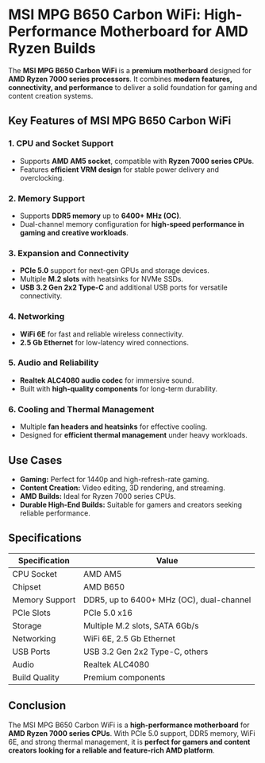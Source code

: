# MSI MPG B650 Carbon WiFi: High-Performance Motherboard for AMD Ryzen Builds

The **MSI MPG B650 Carbon WiFi** is a **premium motherboard** designed for **AMD Ryzen 7000 series processors**. It combines **modern features, connectivity, and performance** to deliver a solid foundation for gaming and content creation systems.

## Key Features of MSI MPG B650 Carbon WiFi

### 1. **CPU and Socket Support**

* Supports **AMD AM5 socket**, compatible with **Ryzen 7000 series CPUs**.
* Features **efficient VRM design** for stable power delivery and overclocking.

### 2. **Memory Support**

* Supports **DDR5 memory** up to **6400+ MHz (OC)**.
* Dual-channel memory configuration for **high-speed performance in gaming and creative workloads**.

### 3. **Expansion and Connectivity**

* **PCIe 5.0** support for next-gen GPUs and storage devices.
* Multiple **M.2 slots** with heatsinks for NVMe SSDs.
* **USB 3.2 Gen 2x2 Type-C** and additional USB ports for versatile connectivity.

### 4. **Networking**

* **WiFi 6E** for fast and reliable wireless connectivity.
* **2.5 Gb Ethernet** for low-latency wired connections.

### 5. **Audio and Reliability**

* **Realtek ALC4080 audio codec** for immersive sound.
* Built with **high-quality components** for long-term durability.

### 6. **Cooling and Thermal Management**

* Multiple **fan headers and heatsinks** for effective cooling.
* Designed for **efficient thermal management** under heavy workloads.

## Use Cases

* **Gaming:** Perfect for 1440p and high-refresh-rate gaming.
* **Content Creation:** Video editing, 3D rendering, and streaming.
* **AMD Builds:** Ideal for Ryzen 7000 series CPUs.
* **Durable High-End Builds:** Suitable for gamers and creators seeking reliable performance.

## Specifications

| Specification  | Value                                    |
| -------------- | ---------------------------------------- |
| CPU Socket     | AMD AM5                                  |
| Chipset        | AMD B650                                 |
| Memory Support | DDR5, up to 6400+ MHz (OC), dual-channel |
| PCIe Slots     | PCIe 5.0 x16                             |
| Storage        | Multiple M.2 slots, SATA 6Gb/s           |
| Networking     | WiFi 6E, 2.5 Gb Ethernet                 |
| USB Ports      | USB 3.2 Gen 2x2 Type-C, others           |
| Audio          | Realtek ALC4080                          |
| Build Quality  | Premium components                       |

## Conclusion

The MSI MPG B650 Carbon WiFi is a **high-performance motherboard** for **AMD Ryzen 7000 series CPUs**. With PCIe 5.0 support, DDR5 memory, WiFi 6E, and strong thermal management, it is **perfect for gamers and content creators looking for a reliable and feature-rich AMD platform**.
